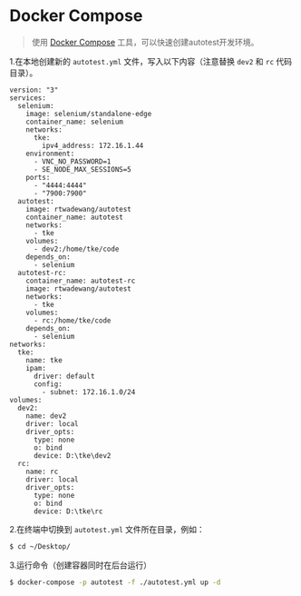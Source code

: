 # Docker Compose

> 使用 [Docker Compose](https://docs.docker.com/compose/) 工具，可以快速创建autotest开发环境。

1.在本地创建新的 `autotest.yml` 文件，写入以下内容（注意替换 `dev2` 和 `rc` 代码目录）。
```yaml{47,54}
version: "3"
services:
  selenium:
    image: selenium/standalone-edge
    container_name: selenium
    networks:
      tke:
        ipv4_address: 172.16.1.44
    environment:
      - VNC_NO_PASSWORD=1
      - SE_NODE_MAX_SESSIONS=5
    ports:
      - "4444:4444"
      - "7900:7900"
  autotest:
    image: rtwadewang/autotest
    container_name: autotest
    networks:
      - tke
    volumes:
      - dev2:/home/tke/code
    depends_on:
      - selenium
  autotest-rc:
    container_name: autotest-rc
    image: rtwadewang/autotest
    networks:
      - tke
    volumes:
      - rc:/home/tke/code
    depends_on:
      - selenium
networks:
  tke:
    name: tke
    ipam:
      driver: default
      config:
        - subnet: 172.16.1.0/24
volumes:
  dev2:
    name: dev2
    driver: local
    driver_opts:
      type: none
      o: bind
      device: D:\tke\dev2
  rc:
    name: rc
    driver: local
    driver_opts:
      type: none
      o: bind
      device: D:\tke\rc
```

2.在终端中切换到 `autotest.yml` 文件所在目录，例如：
```sh
$ cd ~/Desktop/
```

3.运行命令（创建容器同时在后台运行）
```sh
$ docker-compose -p autotest -f ./autotest.yml up -d
```